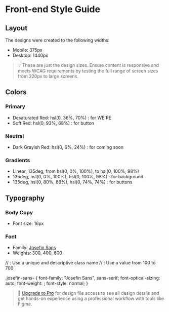 # Front-end Style Guide

## Layout

The designs were created to the following widths:

- Mobile: 375px
- Desktop: 1440px

> 💡 These are just the design sizes. Ensure content is responsive and meets WCAG requirements by testing the full range of screen sizes from 320px to large screens.

## Colors

### Primary

- Desaturated Red: hsl(0, 36%, 70%) : for WE'RE
- Soft Red: hsl(0, 93%, 68%) : for button

### Neutral

- Dark Grayish Red: hsl(0, 6%, 24%) : for coming soon

### Gradients

- Linear, 135deg, from hsl(0, 0%, 100%), to hsl(0, 100%, 98%)
- 135deg, hsl(0, 0%, 100%), hsl(0, 100%, 98%) : for background
- 135deg,  hsl(0, 80%, 86%), hsl(0, 74%, 74%) : for buttons

## Typography

### Body Copy

- Font size: 16px

### Font

- Family: [Josefin Sans](https://fonts.google.com/specimen/Josefin+Sans)
- Weights: 300, 400, 600

// <uniquifier>: Use a unique and descriptive class name
// <weight>: Use a value from 100 to 700

.josefin-sans-<uniquifier> {
  font-family: "Josefin Sans", sans-serif;
  font-optical-sizing: auto;
  font-weight: <weight>;
  font-style: normal;
}

> 💎 [Upgrade to Pro](https://www.frontendmentor.io/pro?ref=style-guide) for design file access to see all design details and get hands-on experience using a professional workflow with tools like Figma.
